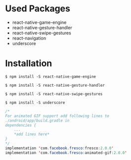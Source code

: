 # Used Packages
- react-native-game-engine
- react-native-gesture-handler      <!--- Which of these have been added by us? Both? -->
- react-native-swipe-gestures       <!--- Which of these have been added by us? Both? -->
- react-navigation
- underscore

# Installation
` $ npm install -S react-native-game-engine `

` $ npm install -S react-native-gesture-handler `

` $ npm install -S react-native-swipe-gestures `

` $ npm install -S underscore `

```java
/*
For animated GIF support add following lines to
./android/app/build.gradle in
dependencies {
    ...
    *add lines here*
}
*/
implementation 'com.facebook.fresco:fresco:2.0.0'
implementation 'com.facebook.fresco:animated-gif:2.0.0'
```